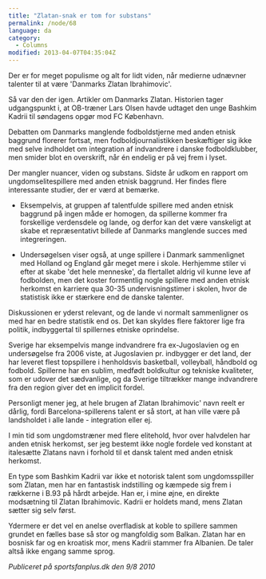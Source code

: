 ```yaml
---
title: "Zlatan-snak er tom for substans"
permalink: /node/68
language: da
category:
  - Columns
modified: 2013-04-07T04:35:04Z
---
```


Der er for meget populisme og alt for lidt viden, når medierne udnævner talenter til at være 'Danmarks Zlatan Ibrahimovic'.

Så var den der igen. Artikler om Danmarks Zlatan. Historien tager udgangspunkt i, at OB-træner Lars Olsen havde udtaget den unge Bashkim Kadrii til søndagens opgør mod FC København.



Debatten om Danmarks manglende fodboldstjerne med anden etnisk baggrund florerer fortsat, men fodboldjournalistikken beskæftiger sig ikke med selve indholdet om integration af indvandrere i danske fodboldklubber, men smider blot en overskrift, når én endelig er på vej frem i lyset.



Der mangler nuancer, viden og substans. Sidste år udkom en rapport om ungdomselitespillere med anden etnisk baggrund. Her findes flere interessante studier, der er værd at bemærke.



- Eksempelvis, at gruppen af talentfulde spillere med anden etnisk baggrund på ingen måde er homogen, da spillerne kommer fra forskellige verdensdele og lande, og derfor kan det være vanskeligt at skabe et repræsentativt billede af Danmarks manglende succes med integreringen.



- Undersøgelsen viser også, at unge spillere i Danmark sammenlignet med Holland og England går meget mere i skole. Herhjemme stiler vi efter at skabe 'det hele menneske', da flertallet aldrig vil kunne leve af fodbolden, men det koster formentlig nogle spillere med anden etnisk herkomst en karriere qua 30-35 undervisningstimer i skolen, hvor de statistisk ikke er stærkere end de danske talenter.



Diskussionen er yderst relevant, og de lande vi normalt sammenligner os med har en bedre statistik end os. Det kan skyldes flere faktorer lige fra politik, indbyggertal til spillernes etniske oprindelse.



Sverige har eksempelvis mange indvandrere fra ex-Jugoslavien og en undersøgelse fra 2006 viste, at Jugoslavien pr. indbygger er det land, der har leveret flest topspillere i henholdsvis basketball, volleyball, håndbold og fodbold. Spillerne har en sublim, medfødt boldkultur og tekniske kvaliteter, som er udover det sædvanlige, og da Sverige tiltrækker mange indvandrere fra den region giver det en implicit fordel.



Personligt mener jeg, at hele brugen af Zlatan Ibrahimovic' navn reelt er dårlig, fordi Barcelona-spillerens talent er så stort, at han ville være på landsholdet i alle lande - integration eller ej.



I min tid som ungdomstræner med flere elitehold, hvor over halvdelen har anden etnisk herkomst, ser jeg bestemt ikke nogle fordele ved konstant at italesætte Zlatans navn i forhold til et dansk talent med anden etnisk herkomst.



En type som Bashkim Kadrii var ikke et notorisk talent som ungdomsspiller som Zlatan, men har en fantastisk indstilling og kæmpede sig frem i rækkerne i B.93 på hårdt arbejde. Han er, i mine øjne, en direkte modsætning til Zlatan Ibrahimovic. Kadrii er holdets mand, mens Zlatan sætter sig selv først.



Ydermere er det vel en anelse overfladisk at koble to spillere sammen grundet en fælles base så stor og mangfoldig som Balkan. Zlatan har en bosnisk far og en kroatisk mor, mens Kadrii stammer fra Albanien. De taler altså ikke engang samme sprog.  


_Publiceret på sportsfanplus.dk den 9/8 2010_

